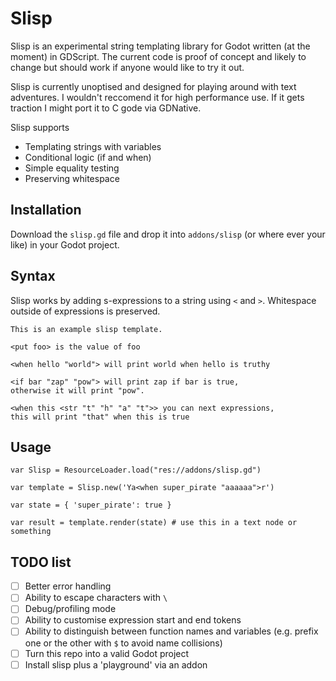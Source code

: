 # Slisp

Slisp is an experimental string templating library for Godot written (at the moment) in GDScript. The current code is proof of concept and likely to change but should work if anyone would like to try it out.

Slisp is currently unoptised and designed for playing around with text adventures. I wouldn't reccomend it for high performance use. If it gets traction I might port it to C gode via GDNative.

Slisp supports
- Templating strings with variables
- Conditional logic (if and when)
- Simple equality testing
- Preserving whitespace

## Installation

Download the `slisp.gd` file and drop it into `addons/slisp` (or where ever your like) in your Godot project.

## Syntax

Slisp works by adding s-expressions to a string using `<` and `>`. Whitespace outside of expressions is preserved.

```
This is an example slisp template.

<put foo> is the value of foo

<when hello "world"> will print world when hello is truthy

<if bar "zap" "pow"> will print zap if bar is true,
otherwise it will print "pow".

<when this <str "t" "h" "a" "t">> you can next expressions,
this will print "that" when this is true
```

## Usage

```gdscript
var Slisp = ResourceLoader.load("res://addons/slisp.gd")

var template = Slisp.new('Ya<when super_pirate "aaaaaa">r')

var state = { 'super_pirate': true }

var result = template.render(state) # use this in a text node or something
```

## TODO list

- [ ] Better error handling
- [ ] Ability to escape characters with `\`
- [ ] Debug/profiling mode
- [ ] Ability to customise expression start and end tokens
- [ ] Ability to distinguish between function names and variables (e.g. prefix one or the other with `$` to avoid name collisions)
- [ ] Turn this repo into a valid Godot project
- [ ] Install slisp plus a 'playground' via an addon
